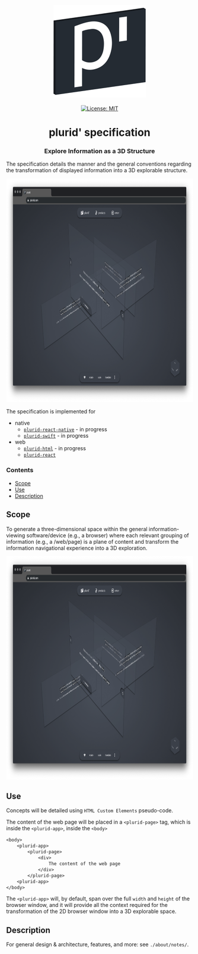 <p align="center">
    <img src="https://raw.githubusercontent.com/plurid/plurid/master/about/identity/plurid-p-logo.png" height="250px">
    <br />
    <br />
    <a target="_blank" href="https://github.com/plurid/plurid/blob/master/packages/plurid-specification/LICENSE">
        <img src="https://img.shields.io/badge/license-MIT-blue.svg?colorB=1380C3&style=for-the-badge" alt="License: MIT">
    </a>
</p>



<h1 align="center">
    plurid' specification
</h1>


<h3 align="center">
    Explore Information as a 3D Structure
</h3>



The specification details the manner and the general conventions regarding the transformation of displayed information into a 3D explorable structure.


<p align="center">
    <img src="https://raw.githubusercontent.com/plurid/plurid/master/about/demo/plurid-com-example.png" height="600px">
</p>


The specification is implemented for

+ native
    + [`plurid-react-native`](https://github.com/plurid/plurid/tree/master/packages/plurid-native/plurid-react-native) - in progress
    + [`plurid-swift`](https://github.com/plurid/plurid/tree/master/packages/plurid-native/plurid-swift) - in progress
+ web
    + [`plurid-html`](https://github.com/plurid/plurid/tree/master/packages/plurid-web/plurid-html) - in progress
    + [`plurid-react`](https://github.com/plurid/plurid/tree/master/packages/plurid-web/plurid-react)



### Contents

+ [Scope](#scope)
+ [Use](#use)
+ [Description](#description)



## Scope

To generate a three-dimensional space within the general information-viewing software/device (e.g., a browser) where each relevant grouping of information (e.g., a /web/page) is a plane of content and transform the information navigational experience into a 3D exploration.

<div align="center">
    <img src="https://raw.githubusercontent.com/plurid/plurid/master/about/identity/plurid-demo.png" height="600px">
</div>



## Use

Concepts will be detailed using `HTML Custom Elements` pseudo-code.

The content of the web page will be placed in a `<plurid-page>` tag, which is inside the `<plurid-app>`, inside the `<body>`

    <body>
        <plurid-app>
            <plurid-page>
                <div>
                    The content of the web page
                </div>
            </plurid-page>
        <plurid-app>
    </body>

The `<plurid-app>` will, by default, span over the full `width` and `height` of the browser window, and it will provide all the context required for the transformation of the 2D browser window into a 3D explorable space.


## Description

For general design & architecture, features, and more: see `./about/notes/`.
